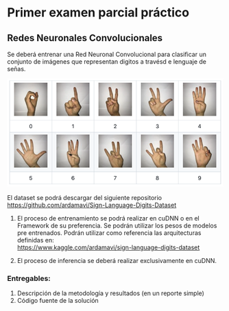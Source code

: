 # Primer examen parcial práctico
## Redes Neuronales Convolucionales

Se deberá entrenar una Red Neuronal Convolucional para clasificar un conjunto de imágenes que representan digitos a travésd e lenguaje de señas.

![Digits](../figs/digits.png)
 
El dataset se podrá descargar del siguiente repositorio 
https://github.com/ardamavi/Sign-Language-Digits-Dataset 

1. El proceso de entrenamiento se podrá realizar en cuDNN o en el Framework de su preferencia. Se podrán utilizar los pesos de modelos pre entrenados.  Podrán utilizar como referencia las arquitecturas definidas en:  
https://www.kaggle.com/ardamavi/sign-language-digits-dataset

2. El proceso de inferencia se deberá realizar exclusivamente en cuDNN.

### Entregables:
1. Descripción de la metodología y resultados (en un reporte simple)   
2. Código fuente de la solución
